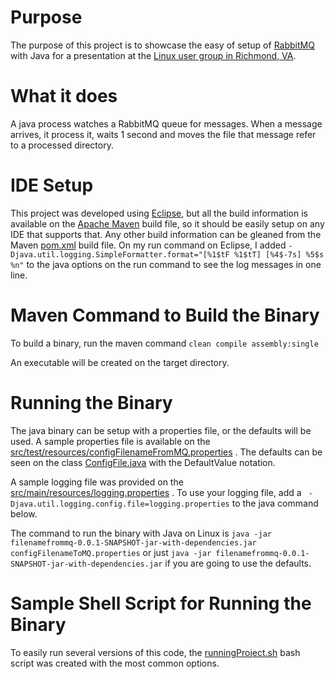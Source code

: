 # Purpose

The purpose of this project is to showcase the easy of setup of [RabbitMQ](https://www.rabbitmq.com/) with Java for a presentation at the [Linux user group in Richmond, VA](https://www.meetup.com/RVALUG/). 

 

# What it does

A java process watches a RabbitMQ queue for messages.  When a message arrives, it process it, waits 1 second and moves
the file that message refer to a processed directory.



# IDE Setup

This project was developed using [Eclipse](https://www.eclipse.org/), but all the build information is available on the [Apache Maven](https://maven.apache.org/) build file, so it should be easily setup on any IDE that supports that.  Any other build information can be gleaned from the Maven [pom.xml](./pom.xml) build file.  On my run command on Eclipse, I added `-Djava.util.logging.SimpleFormatter.format="[%1$tF %1$tT] [%4$-7s] %5$s %n"` to the java options on the run command to see the log messages in one line.

 
# Maven Command to Build the Binary

To build a binary, run the maven command `clean compile assembly:single`

An executable will be created on the target directory.


# Running the Binary

The java binary can be setup with a properties file, or the defaults will be used.  A sample properties file is available on the [src/test/resources/configFilenameFromMQ.properties](./src/test/resources/configFilenameFromMQ.properties) . The defaults can be seen on the class [ConfigFile.java](./src/main/java/com/github/pizzacodr/filenamefrommq/ConfigFile.java) with the DefaultValue notation.

A sample logging file was provided on the [src/main/resources/logging.properties](./src/main/resources/logging.properties) .  To use your logging file, add a ` -Djava.util.logging.config.file=logging.properties` to the java command below.

The command to run the binary with Java on Linux is `java -jar filenamefrommq-0.0.1-SNAPSHOT-jar-with-dependencies.jar configFilenameToMQ.properties` or just `java -jar filenamefrommq-0.0.1-SNAPSHOT-jar-with-dependencies.jar` if you are going to use the defaults.

# Sample Shell Script for Running the Binary

To easily run several versions of this code, the [runningProject.sh](./src/test/resources/runningProject.sh) bash script was created with the most common options.
